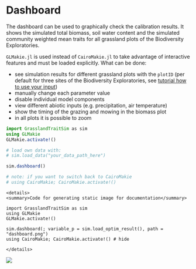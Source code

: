 # Dashboard

The dashboard can be used to graphically check the calibration results. It shows the simulated total biomass, soil water content and the simulated community weighted mean traits for all grassland plots of the Biodiversity Exploratories.

`GLMakie.jl` is used instead of `CairoMakie.jl` to take advantage of interactive features and must be loaded explicitly. What can be done:

- see simulation results for different grassland plots with the `plotID` (per default for three sites of the Biodiversity Exploratories, see [tutorial how to use your input](@ref "How to prepare the input data to start a simulation")) 
- manually change each parameter value
- disable individual model components
- view different abiotic inputs (e.g. precipitation, air temperature)
- show the timing of the grazing and mowing in the biomass plot
- in all plots it is possible to zoom


```julia
import GrasslandTraitSim as sim
using GLMakie
GLMakie.activate!()

# load own data with:
# sim.load_data("your_data_path_here") 

sim.dashboard()

# note: if you want to switch back to CairoMakie
# using CairoMakie; CairoMakie.activate!()
```

```@raw html
<details>
<summary>Code for generating static image for documentation</summary>
```

```@example
import GrasslandTraitSim as sim
using GLMakie
GLMakie.activate!()

sim.dashboard(; variable_p = sim.load_optim_result(), path = "dashboard.png")
using CairoMakie; CairoMakie.activate!() # hide
```

```@raw html
</details>
```

![](dashboard.png)